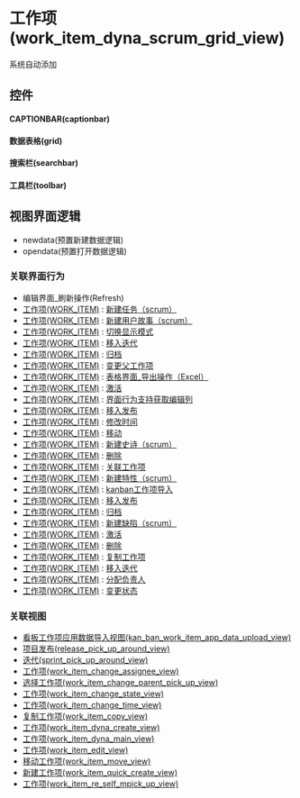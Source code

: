 # 工作项(work_item_dyna_scrum_grid_view)  <!-- {docsify-ignore-all} -->


系统自动添加



## 控件
#### CAPTIONBAR(captionbar)
#### 数据表格(grid)
#### 搜索栏(searchbar)
#### 工具栏(toolbar)

## 视图界面逻辑
  * newdata(预置新建数据逻辑)
  * opendata(预置打开数据逻辑)


### 关联界面行为
  * 编辑界面_刷新操作(Refresh)
  * [工作项(WORK_ITEM)](module/ProjMgmt/work_item) : [新建任务（scrum）](module/ProjMgmt/work_item#界面行为)
  * [工作项(WORK_ITEM)](module/ProjMgmt/work_item) : [新建用户故事（scrum）](module/ProjMgmt/work_item#界面行为)
  * [工作项(WORK_ITEM)](module/ProjMgmt/work_item) : [切换显示模式](module/ProjMgmt/work_item#界面行为)
  * [工作项(WORK_ITEM)](module/ProjMgmt/work_item) : [移入迭代](module/ProjMgmt/work_item#界面行为)
  * [工作项(WORK_ITEM)](module/ProjMgmt/work_item) : [归档](module/ProjMgmt/work_item#界面行为)
  * [工作项(WORK_ITEM)](module/ProjMgmt/work_item) : [变更父工作项](module/ProjMgmt/work_item#界面行为)
  * [工作项(WORK_ITEM)](module/ProjMgmt/work_item) : [表格界面_导出操作（Excel）](module/ProjMgmt/work_item#界面行为)
  * [工作项(WORK_ITEM)](module/ProjMgmt/work_item) : [激活](module/ProjMgmt/work_item#界面行为)
  * [工作项(WORK_ITEM)](module/ProjMgmt/work_item) : [界面行为支持获取编辑列](module/ProjMgmt/work_item#界面行为)
  * [工作项(WORK_ITEM)](module/ProjMgmt/work_item) : [移入发布](module/ProjMgmt/work_item#界面行为)
  * [工作项(WORK_ITEM)](module/ProjMgmt/work_item) : [修改时间](module/ProjMgmt/work_item#界面行为)
  * [工作项(WORK_ITEM)](module/ProjMgmt/work_item) : [移动](module/ProjMgmt/work_item#界面行为)
  * [工作项(WORK_ITEM)](module/ProjMgmt/work_item) : [新建史诗（scrum）](module/ProjMgmt/work_item#界面行为)
  * [工作项(WORK_ITEM)](module/ProjMgmt/work_item) : [删除](module/ProjMgmt/work_item#界面行为)
  * [工作项(WORK_ITEM)](module/ProjMgmt/work_item) : [关联工作项](module/ProjMgmt/work_item#界面行为)
  * [工作项(WORK_ITEM)](module/ProjMgmt/work_item) : [新建特性（scrum）](module/ProjMgmt/work_item#界面行为)
  * [工作项(WORK_ITEM)](module/ProjMgmt/work_item) : [kanban工作项导入](module/ProjMgmt/work_item#界面行为)
  * [工作项(WORK_ITEM)](module/ProjMgmt/work_item) : [移入发布](module/ProjMgmt/work_item#界面行为)
  * [工作项(WORK_ITEM)](module/ProjMgmt/work_item) : [归档](module/ProjMgmt/work_item#界面行为)
  * [工作项(WORK_ITEM)](module/ProjMgmt/work_item) : [新建缺陷（scrum）](module/ProjMgmt/work_item#界面行为)
  * [工作项(WORK_ITEM)](module/ProjMgmt/work_item) : [激活](module/ProjMgmt/work_item#界面行为)
  * [工作项(WORK_ITEM)](module/ProjMgmt/work_item) : [删除](module/ProjMgmt/work_item#界面行为)
  * [工作项(WORK_ITEM)](module/ProjMgmt/work_item) : [复制工作项](module/ProjMgmt/work_item#界面行为)
  * [工作项(WORK_ITEM)](module/ProjMgmt/work_item) : [移入迭代](module/ProjMgmt/work_item#界面行为)
  * [工作项(WORK_ITEM)](module/ProjMgmt/work_item) : [分配负责人](module/ProjMgmt/work_item#界面行为)
  * [工作项(WORK_ITEM)](module/ProjMgmt/work_item) : [变更状态](module/ProjMgmt/work_item#界面行为)

### 关联视图
  * [看板工作项应用数据导入视图(kan_ban_work_item_app_data_upload_view)](app/view/kan_ban_work_item_app_data_upload_view)
  * [项目发布(release_pick_up_around_view)](app/view/release_pick_up_around_view)
  * [迭代(sprint_pick_up_around_view)](app/view/sprint_pick_up_around_view)
  * [工作项(work_item_change_assignee_view)](app/view/work_item_change_assignee_view)
  * [选择工作项(work_item_change_parent_pick_up_view)](app/view/work_item_change_parent_pick_up_view)
  * [工作项(work_item_change_state_view)](app/view/work_item_change_state_view)
  * [工作项(work_item_change_time_view)](app/view/work_item_change_time_view)
  * [复制工作项(work_item_copy_view)](app/view/work_item_copy_view)
  * [工作项(work_item_dyna_create_view)](app/view/work_item_dyna_create_view)
  * [工作项(work_item_dyna_main_view)](app/view/work_item_dyna_main_view)
  * [工作项(work_item_edit_view)](app/view/work_item_edit_view)
  * [移动工作项(work_item_move_view)](app/view/work_item_move_view)
  * [新建工作项(work_item_quick_create_view)](app/view/work_item_quick_create_view)
  * [工作项(work_item_re_self_mpick_up_view)](app/view/work_item_re_self_mpick_up_view)

<script>
 const { createApp } = Vue
  createApp({
    data() {
      return {

      }
    }
  }).use(ElementPlus).mount('#app')
</script>